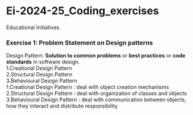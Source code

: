 # Ei-2024-25_Coding_exercises
Educational Initiatives 

### Exercise 1: Problem Statement on Design patterns
Design Pattern:  **Solution to common problems** or **best practices** or **code standards** in software design.
   <br />1.Creational Design Pattern
   <br />2.Structural Design Pattern
   <br />3.Behavioural Design Pattern
<br />1.Creational Design Pattern : deal with object creation mechanisms
<br />2.Structural Design Pattern : deal with organization of classes and objects
<br />3.Behavioural Design Pattern : deal with communication between objects, how they interact and distribute responsibility

